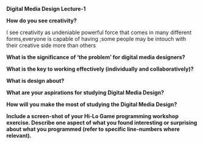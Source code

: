 **Digital Media Design Lecture-1**

**How do you see creativity?**

I see creativity as undeniable powerful force that comes in many different forms,everyone is capable of having
;some people may be intouch with their creative side more than others

**What is the significance of ‘the problem’ for digital media designers?**



**What is the key to working effectively (individually and collaboratively)?**

**What is design about?**

**What are your aspirations for studying Digital Media Design?**

**How will you make the most of studying the Digital Media Design?**

**Include a screen-shot of your Hi-Lo Game programming workshop exercise. Describe one aspect of what you found interesting or surprising about what you programmed (refer to specific line-numbers where relevant).**
